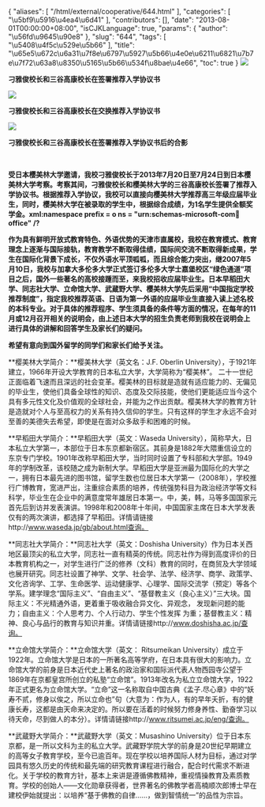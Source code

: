 {
    "aliases": [
        "/html/external/cooperative/644.html"
    ],
    "categories": [
        "\u5bf9\u5916\u4ea4\u6d41"
    ],
    "contributors": [],
    "date": "2013-08-01T00:00:00+08:00",
    "isCJKLanguage": true,
    "params": {
        "author": "\u56fd\u9645\u90e8"
    },
    "slug": "644",
    "tags": [
        "\u5408\u4f5c\u529e\u5b66"
    ],
    "title": "\u65e5\u672c\u6a31\u7f8e\u6797\u5927\u5b66\u4e0e\u6211\u6821\u7b7e\u7f72\u63a8\u8350\u5165\u5b66\u534f\u8bae\u4e66",
    "toc": true
}
**![](https://cdn.tfls.online/mirror/full/8df63e697f3264255a53c71618b134f4e54b3c2d.jpg)**

**刁雅俊校长和三谷高康校长在签署推荐入学协议书**

**![](https://cdn.tfls.online/mirror/full/0d3e112585ee10dab4f2c8c1c55d268f0eab7e09.jpg)**

**刁雅俊校长和三谷高康校长在交换推荐入学协议书**

**![](https://cdn.tfls.online/mirror/full/4ce27de99d7b1e89b036ebb6f44158e8b22d0af8.jpg)**

**刁雅俊校长和三谷高康校长在签署推荐入学协议书后的合影**

 

**受日本樱美林大学邀请，我校刁雅俊校长于2013年7月20日至7月24日到日本樱美林大学考察。考察其间，刁雅俊校长和樱美林大学的三谷高康校长签署了推荐入学协议书。根据推荐入学协议，我校可以直接向樱美林大学推荐高三年级应届毕业生，同时，樱美林大学在被录取的学生中，根据综合成绩，为1名学生提供全额奖学金。xml:namespace prefix = o ns = "urn:schemas-microsoft-com:office:office" /?**

**作为具有鲜明开放式教育特色、外语优势的天津市直属校，我校在教育模式、教育理念上逐渐与国际接轨，教育教学不断取得佳绩，国际间交流不断取得新成果，学生在国际化背景下成长，不仅外语水平顶呱呱，而且综合能力突出，继2007年5月10日，我校与加拿大多伦多大学正式签订多伦多大学士嘉堡校区“绿色通道”项目之后，国外一些著名的高校接踵而至，来我校招收应届毕业生。日本早稻田大学、同志社大学、立命馆大学、武蔵野大学、樱美林大学先后采用“中国指定学校推荐制度”，指定我校推荐英语、日语为第一外语的应届毕业生直接入读上述名校的本科专业。对于具体的推荐程序、学生须具备的条件等方面的情况，在每年的11月或12月召开相关的说明会，由上述日本大学的招生负责老师到我校在说明会上进行具体的讲解和回答学生及家长们的疑问。**

**希望有意向到国外留学的同学们和家长们给予关注。**

**樱美林大学简介：**樱美林大学（英文名：J.F. Oberlin University），于1921年建立，1966年开设大学教育的日本私立大学，大学简称为“樱美林”。 二十一世纪正面临着飞速而且深远的社会变革。樱美林的目标就是造就有适应能力的、无偏见的毕业生，使他们具备全球性的知识、态度及交际技能，使他们更能适应当今这个具有多元性文化及价值观的全球社会，并能为之作出贡献。樱美林大学的教育方针是造就对个人与至高权力的关系有持久信仰的学生。只有这样的学生才永远不会对至善的美德失去希望，即使是在面对众多敌手和困难的时候。

**早稻田大学简介：**早稻田大学（英文：Waseda University），简称早大，日本私立大学第一，本部位于日本东京都新宿区。其前身是1882年大隈重信设立的东京专门学校。1901年改称早稻田大学，当时同时设置了专科部和大学部。1949年的学制改革，该校随之成为新制大学。早稻田大学是亚洲最为国际化的大学之一，拥有日本最先进的图书馆，留学生数也位居日本大学第一（2008年），学校推行广博教育，宽进严出，注重综合素质的培养，传统强势科目为政治经济学等文科科学，毕业生在企业中的满意度常年雄居日本第一。中，美，韩，马等多国国家元首先后到访并发表演讲。1998年和2008年十年间，中国国家主席在日本大学发表仅有的两次演讲，都选择了早稻田。详情请链接http://www.waseda.jp/gb/about.html查询。

**同志社大学简介：**同志社大学（英文：Doshisha University）作为日本关西地区最顶尖的私立大学，同志社一直有精英的传统。同志社作为得到高度评价的日本教育机构之一，对学生进行广泛的修养（文科）教育的同时，在商贸及大学领域也展开研究。同志社设置了神学、文学、社会学、法学、经济学、商学、政策学、文化咨询学、工学、生命医学、运动健康学、心理学、国际交流学（预定）等各个学系。建学理念“国际主义”、“自由主义”、“基督教主义（良心主义）”三大块。国际主义：不光精通外语，更着重于吸收融合异文化、异观念， 发现新问题的能力；自由主义：个人思考力、个人行动力、学生个性发挥 为重；基督教主义：精神、良心与品行的教育与知识并重。详情请链接http://www.doshisha.ac.jp/查询。

**立命馆大学简介：**立命馆大学（英文： Ritsumeikan University）成立于1922年。立命馆大学是日本的一所著名高等学府，在日本具有很大的影响力。立命馆大学的前身是日本近代史上著名的政治家和国际派代表人物西园寺公望于1869年在京都皇宫所创立的私塾“立命馆”。1913年改名为私立立命馆大学，1922年正式更名为立命馆大学。“立命”这一名称取自中国古典《孟子.尽心章》中的“妖寿不贰，修身以俟之，所以立命也”句（大意为：作为人，有的早年夭折，有的健康长寿，这都是由天命来决定的。所以要在活着的时候努力修身养性、勤奋学习以待天命，尽到做人的本分）。详情请链接http://www.ritsumei.ac.jp/eng/查询。

**武蔵野大学简介：**武蔵野大学（英文：Musashino University）位于日本东京都，是一所以文科为主的私立大学。武藏野学院大学的前身是20世纪早期建立的高等女子教育学校，至今已逾百年。现在学校以培养国际人材为目标，通过对学园具有悠久历史的传统和最先端的研究教育课程进行融合，配合时代需求不断进化。关于学校的教育方针，基本上来讲是遵循佛教精神，重视情操教育及素质教育。学校的创始人——文化勋章获得者，世界著名的佛教学者高楠顺次郎博士早在建校伊始就提出：以培养“基于佛教的自律……，做到智情统一”的品性为宗旨。

